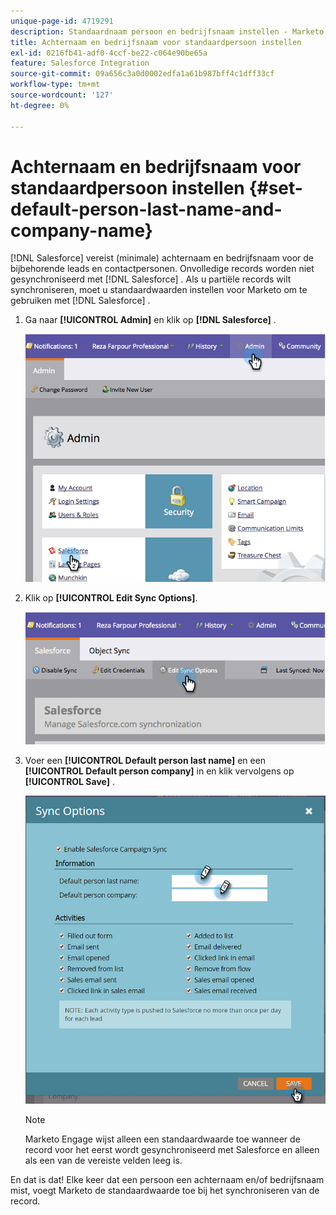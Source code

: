 ```yaml
---
unique-page-id: 4719291
description: Standaardnaam persoon en bedrijfsnaam instellen - Marketo Docs - Productdocumentatie
title: Achternaam en bedrijfsnaam voor standaardpersoon instellen
exl-id: 0216fb41-adf0-4ccf-be22-c064e90be65a
feature: Salesforce Integration
source-git-commit: 09a656c3a0d0002edfa1a61b987bff4c1dff33cf
workflow-type: tm+mt
source-wordcount: '127'
ht-degree: 0%

---
```


# Achternaam en bedrijfsnaam voor standaardpersoon instellen {#set-default-person-last-name-and-company-name}

[!DNL Salesforce] vereist (minimale) achternaam en bedrijfsnaam voor de bijbehorende leads en contactpersonen. Onvolledige records worden niet gesynchroniseerd met [!DNL Salesforce] . Als u partiële records wilt synchroniseren, moet u standaardwaarden instellen voor Marketo om te gebruiken met [!DNL Salesforce] .

1. Ga naar **[!UICONTROL Admin]** en klik op **[!DNL Salesforce]** .

   ![](assets/image2014-12-9-13-3a41-3a58.png)

1. Klik op **[!UICONTROL Edit Sync Options]**.

   ![](assets/image2014-12-9-13-3a42-3a6.png)

1. Voer een **[!UICONTROL Default person last name]** en een **[!UICONTROL Default person company]** in en klik vervolgens op **[!UICONTROL Save]** .

   ![](assets/sync-options-hands.png)

   >[!NOTE]
   >
   >Marketo Engage wijst alleen een standaardwaarde toe wanneer de record voor het eerst wordt gesynchroniseerd met Salesforce en alleen als een van de vereiste velden leeg is.

En dat is dat! Elke keer dat een persoon een achternaam en/of bedrijfsnaam mist, voegt Marketo de standaardwaarde toe bij het synchroniseren van de record.
